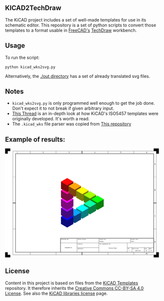 ## KICAD2TechDraw

The KiCAD project includes a set of well-made templates for use in its 
schematic editor. This repository is a set of python scripts to convert those 
templates to a format usable in [FreeCAD's](https://github.com/FreeCAD/FreeCAD)
[TechDraw](https://wiki.freecad.org/TechDraw_Workbench) workbench.

## Usage

To run the script:

```
python kicad_wks2svg.py
```

Alternatively, the 
[./out directory](https://github.com/alexneufeld/KiCAD2TechDraw/tree/main/out) 
has a set of already translated svg files.

## Notes

- `kicad_wks2svg.py` is only programmed well enough to get the job done. Don't 
  expect it to not break if given arbitrary input.
- [This Thread](https://github.com/KiCad/kicad-templates/pull/25)
  is an in-depth look at how KiCAD's ISO5457 templates were originally
  developed. It's worth a read.
- The `.kicad_wks` file parser was copied from 
  [This repository](https://github.com/DerekHarter/python-lisp-parser)

## Example of results:

![](./dwg_example.png)

## License

Content in this project is based on files from the 
[KiCAD Templates](https://gitlab.com/kicad/libraries/kicad-templates)
repository. It therefore inherits the
[Creative Commons CC-BY-SA 4.0 License](https://creativecommons.org/licenses/by-sa/4.0/legalcode).
See also the [KiCAD libraries license](https://www.kicad.org/libraries/license/) page.